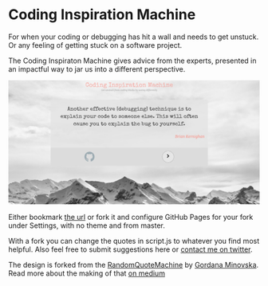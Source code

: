 # Coding Inspiration Machine

For when your coding or debugging has hit a wall and needs to get unstuck. Or any feeling of getting stuck on a software project.

The Coding Inspiraton Machine gives advice from the experts, presented in an impactful way to jar us into a different perspective.

![Snapshot Image](images/final.jpg)

Either bookmark [the url](https://ryandawsonuk.github.io/CodingInspirationMachine/) or fork it and configure GitHub Pages for your fork under Settings, with no theme and from master.

With a fork you can change the quotes in script.js to whatever you find most helpful. Also feel free to submit suggestions here or [contact me on twitter](https://twitter.com/ryandawsongb).

The design is forked from the [RandomQuoteMachine](https://github.com/gminovska/RandomQuoteMachine) by [Gordana Minovska](https://github.com/gminovska). Read more about the making of that [on medium](https://medium.com/@allsavant/how-i-made-random-quote-machine-dd2933360c95) 
